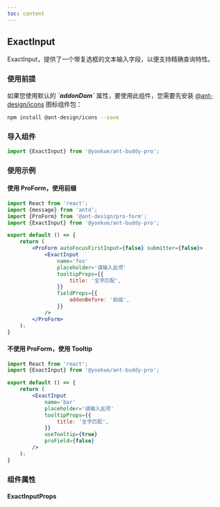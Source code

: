 ```yaml
---
toc: content
---
```


## ExactInput

ExactInput，提供了一个带复选框的文本输入字段，以便支持精确查询特性。

### 使用前提

<Alert type='info'>
  如果您使用默认的 <b><i>`addonDom`</i></b> 属性，要使用此组件，您需要先安装 <a href='https://github.com/ant-design/ant-design-icons' target='_blank'>@ant-design/icons</a> 图标组件包：
</Alert>

```bash
npm install @ant-design/icons --save
```

### 导入组件

```jsx | pure
import {ExactInput} from '@yookue/ant-buddy-pro';
```

### 使用示例

#### 使用 ProForm，使用前缀

```jsx
import React from 'react';
import {message} from 'antd';
import {ProForm} from '@ant-design/pro-form';
import {ExactInput} from '@yookue/ant-buddy-pro';

export default () => {
    return (
        <ProForm autoFocusFirstInput={false} submitter={false}>
            <ExactInput
                name='foo'
                placeholder='请输入此项'
                tooltipProps={{
                    title: '全字匹配',
                }}
                fieldProps={{
                    addonBefore: '前缀',
                }}
            />
        </ProForm>
    );
}
```

#### 不使用 ProForm，使用 Tooltip

```jsx
import React from 'react';
import {ExactInput} from '@yookue/ant-buddy-pro';

export default () => {
    return (
        <ExactInput
            name='bar'
            placeholder='请输入此项'
            tooltipProps={{
                title: '全字匹配',
            }}
            useTooltip={true}
            proField={false}
        />
    );
}
```

### 组件属性

#### ExactInputProps

<API src="@/form/ExactInput/index.tsx" hideTitle></API>
